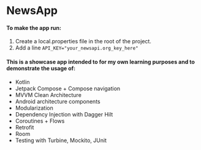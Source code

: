 # NewsApp

#### To make the app run:
1. Create a local.properties file in the root of the project.
2. Add a line `API_KEY="your_newsapi.org_key_here"`


#### This is a showcase app intended to for my own learning purposes and to demonstrate the usage of: 

- Kotlin
- Jetpack Compose + Compose navigation
- MVVM Clean Architecture
- Android architecture components
- Modularization
- Dependency Injection with Dagger Hilt
- Coroutines + Flows
- Retrofit
- Room
- Testing with Turbine, Mockito, JUnit
